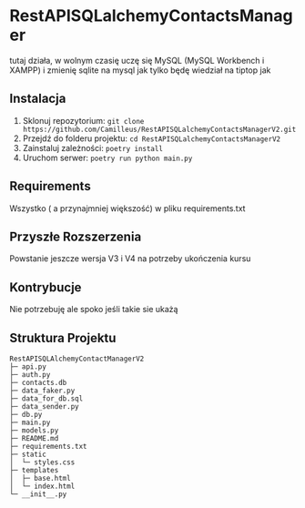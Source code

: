 # RestAPISQLalchemyContactsManager

tutaj działa, w wolnym czasię uczę się MySQL (MySQL Workbench i XAMPP) i zmienię sqlite na mysql jak tylko będę wiedział na tiptop jak

## Instalacja

1. Sklonuj repozytorium: `git clone https://github.com/Camilleus/RestAPISQLalchemyContactsManagerV2.git`
2. Przejdź do folderu projektu: `cd RestAPISQLalchemyContactsManagerV2`
3. Zainstaluj zależności: `poetry install`
4. Uruchom serwer: `poetry run python main.py`

## Requirements

Wszystko ( a przynajmniej większość) w pliku requirements.txt

## Przyszłe Rozszerzenia

Powstanie jeszcze wersja V3 i V4 na potrzeby ukończenia kursu

## Kontrybucje

Nie potrzebuję ale spoko jeśli takie sie ukażą

## Struktura Projektu

```
RestAPISQLAlchemyContactManagerV2
├─ api.py
├─ auth.py
├─ contacts.db
├─ data_faker.py
├─ data_for_db.sql
├─ data_sender.py
├─ db.py
├─ main.py
├─ models.py
├─ README.md
├─ requirements.txt
├─ static
│  └─ styles.css
├─ templates
│  ├─ base.html
│  └─ index.html
└─ __init__.py
```
